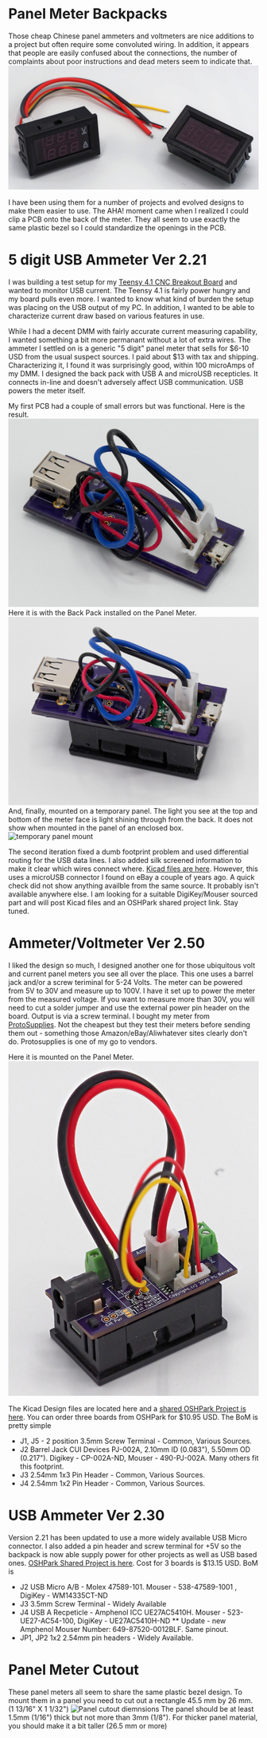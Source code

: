 # Panel Meter Backpacks

Those cheap Chinese panel ammeters and voltmeters are nice additions to a project but often require some convoluted wiring. In addition, it appears that people are easily confused about the connections, the number of complaints about poor instructions and dead meters seem to indicate that.
 ![Two panel meters](https://github.com/phil-barrett/panel_ammeter_backpack/blob/main/RC139403_DxO_2048.jpg)

I have been using them for a number of projects and evolved designs to make them easier to use. The AHA! moment came when I realized I could clip a PCB onto the back of the meter.  They all seem to use exactly the same plastic bezel so I could standardize the openings in the PCB.

# 5 digit USB Ammeter Ver 2.21

I was building a test setup for my [Teensy 4.1 CNC Breakout Board](https://github.com/phil-barrett/grblHAL-teensy-4.x/blob/master/README.md) and wanted to monitor USB current. The Teensy 4.1 is fairly power hungry and my board pulls even more.  I wanted to know what kind of burden the setup was placing on the USB output of my PC. In addition, I wanted to be able to characterize current draw based on various features in use.

While I had a decent DMM with fairly accurate current measuring capability, I wanted something a bit more permanant without a lot of extra wires.  The ammeter I settled on is a generic "5 digit" panel meter that sells for $6-10 USD from the usual suspect sources. I paid about $13 with tax and shipping. Characterizing it, I found it was surprisingly good, within 100 microAmps of my DMM. I designed the back pack with USB A and microUSB recepticles. It connects in-line and doesn't adversely affect USB communication. USB powers the meter itself.

My first PCB had a couple of small errors but was functional. Here is the result.
 ![Alt Text](https://github.com/phil-barrett/panel_ammeter_backpack/blob/main/RC139405_DxO_2048.jpg)
Here it is with the Back Pack installed on the Panel Meter.
![Mounted on the Panel Meter](https://github.com/phil-barrett/panel_ammeter_backpack/blob/main/RC139408_DxO_2048.jpg)
And, finally, mounted on a temporary panel. The light you see at the top and bottom of the meter face is light shining through from the back. It does not show when mounted in the panel of an enclosed box. 
![temporary panel mount](https://github.com/phil-barrett/panel_meter_backpack/blob/main/RC139453_DxO_2048.jpg)

The second iteration fixed a dumb footprint problem and used differential routing for the USB data lines. I also added silk screened information to make it clear which wires connect where. [Kicad files are here](https://github.com/phil-barrett/panel_ammeter_backpack/tree/main/design_files). However, this uses a microUSB connector I found on eBay a couple of years ago. A quick check did not show anything availble from the same source. It probably isn't available anywhere else.  I am looking for a suitable DigiKey/Mouser sourced part and will post Kicad files and an OSHPark shared project link.  Stay tuned.

# Ammeter/Voltmeter Ver 2.50

I liked the design so much, I designed another one for those ubiquitous volt and current panel meters you see all over the place. This one uses a barrel jack and/or a screw teriminal for 5-24 Volts. The meter can be powered from 5V to 30V and measure up to 100V.  I have it set up to power the meter from the measured voltage.  If you want to measure more than 30V, you will need to cut a solder jumper and use the external power pin header on the board. Output is via a screw terminal. I bought my meter from [ProtoSupplies](https://protosupplies.com/product/dual-display-0-100v-0-10a-panel-meter/). Not the cheapest but they test their meters before sending them out - something those Amazon/eBay/Aliwhatever sites clearly don't do. Protosupplies is one of my go to vendors.

Here it is mounted on the Panel Meter.
![Mounted on Panel Meter](https://github.com/phil-barrett/panel_ammeter_backpack/blob/main/RC139433_DxO_2048.jpg)

The Kicad Design files are located here and a [shared OSHPark Project is here](https://oshpark.com/shared_projects/dM8UnLfD).  You can order three boards from OSHPark for $10.95 USD. The BoM is pretty simple
  * J1, J5 - 2 position 3.5mm Screw Terminal - Common, Various Sources.
  * J2 Barrel Jack CUI Devices PJ-002A, 2.10mm ID (0.083"), 5.50mm OD (0.217"). Digikey - CP-002A-ND, Mouser - 490-PJ-002A. Many others fit this footprint.
  * J3 2.54mm 1x3 Pin Header - Common, Various Sources.
  * J4 2.54mm 1x2 Pin Header - Common, Various Sources.
  
# USB Ammeter Ver 2.30

Version 2.21 has been updated to use a more widely available USB Micro connector.  I also added a pin header and screw terminal for +5V so the backpack is now able supply power for other projects as well as USB based ones.  [OSHPark Shared Project is here](https://oshpark.com/shared_projects/VOw8OmO9).  Cost for 3 boards is $13.15 USD.   BoM is
  * J2 USB Micro A/B - Molex 47589-101. Mouser - 538-47589-1001 , DigiKey - WM14335CT-ND
  * J3 3.5mm Screw Terminal - Widely Available
  * J4 USB A Recpeticle - Amphenol ICC UE27AC5410H. Mouser - 523-UE27-AC54-100, DigiKey - UE27AC5410H-ND
  ** Update - new Amphenol Mouser Number: 649-87520-0012BLF. Same pinout.
  * JP1, JP2 1x2 2.54mm pin headers - Widely Available.
  

# Panel Meter Cutout

These panel meters all seem to share the same plastic bezel design.  To mount them in a panel you need to cut out a rectangle 45.5 mm by 26 mm.  (1 13/16" X 1 1/32")
![Panel cutout diemnsions](https://github.com/phil-barrett/panel_meter_backpack/blob/main/panel%20meter%20cutout.png)
The panel should be at least 1.5mm (1/16") thick but not more than 3mm (1/8"). For thicker panel material, you should make it a bit taller (26.5 mm or more)
